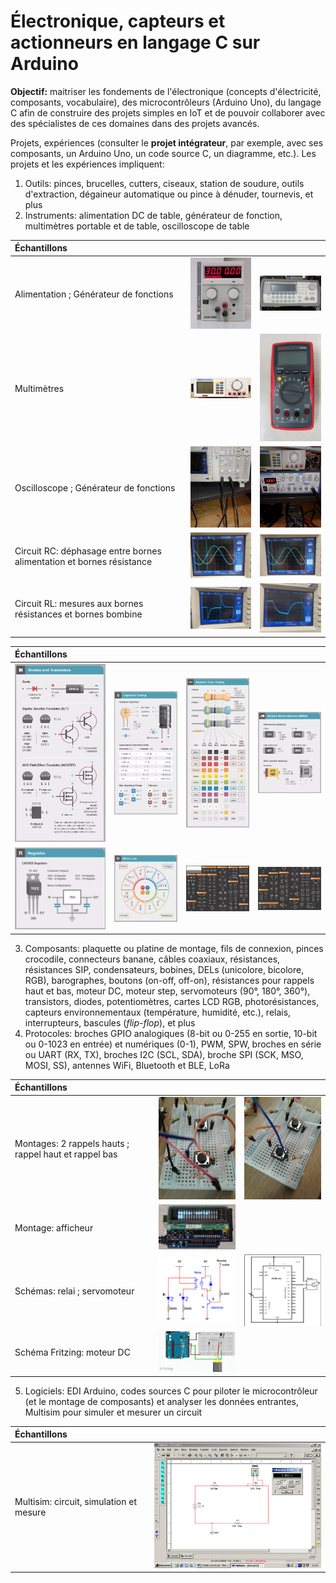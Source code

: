 # Électronique, capteurs et actionneurs en langage C sur Arduino

**Objectif:** maitriser les fondements de l'électronique (concepts d'électricité, composants, vocabulaire), des microcontrôleurs (Arduino Uno), du langage C afin de construire des projets simples en IoT et de pouvoir collaborer avec des spécialistes de ces domaines dans des projets avancés.

Projets, expériences (consulter le **projet intégrateur**, par exemple, avec ses composants, un Arduino Uno, un code source C, un diagramme, etc.). Les projets et les expériences impliquent:

1. Outils: pinces, brucelles, cutters, ciseaux, station de soudure, outils d'extraction, dégaineur automatique ou pince à dénuder, tournevis, et plus
2. Instruments: alimentation DC de table, générateur de fonction, multimètres portable et de table, oscilloscope de table

| Échantillons  |   |   |
|:---|:---:|:---:|
| Alimentation ; Générateur de fonctions  | <img src="img/alimentation_table.jpg" alt="" width="200">  | <img src="img/generateur_fonctions.jpg" alt="" width="200">  |
| Multimètres | <img src="img/multimetre_table.jpg" alt="" width="200">  | <img src="img/multimetre.jpg" alt="" width="100">  |
| Oscilloscope ; Générateur de fonctions  | <img src="img/instruments_1.jpg" alt="" width="200">  | <img src="img/instruments_2.jpg" alt="" width="200">  |
| Circuit RC: déphasage entre bornes alimentation et bornes résistance | <img src="img/oscilloscope_amp_per_freq1.jpg" alt="" width="200">  | <img src="img/oscilloscope_amp_per_freq2.jpg" alt="" width="200">  |
| Circuit RL: mesures aux bornes résistances et bornes bombine | <img src="img/oscilloscope_amp_per_freq3.jpg" alt="" width="200">  | <img src="img/oscilloscope_amp_per_freq4.jpg" alt="" width="200">  |

| Échantillons  |   |   |   |
|:---|:---|:---|:---|
| <img src="img/ampere_transistors.jpg" alt="" width="215">  | <img src="img/farad_capacitors.jpg" alt="" width="215">  | <img src="img/ohm_resistors.jpg" alt="" width="215">  | <img src="img/ohm_resistors2.jpg" alt="" width="215">  |
| <img src="img/volt_regulators.jpg" alt="" width="215">  | <img src="img/laws.jpg" alt="" width="215">  | <img src="img/schema_a.jpg" alt="" width="215">  | <img src="img/schema_b.jpg" alt="" width="215">  |

3. Composants: plaquette ou platine de montage, fils de connexion, pinces crocodile, connecteurs banane,  câbles coaxiaux, résistances, résistances SIP, condensateurs, bobines, DELs (unicolore, bicolore, RGB), barographes, boutons (on-off, off-on), résistances pour rappels haut et bas, moteur DC, moteur step, servomoteurs (90°, 180°, 360°), transistors, diodes, potentiomètres, cartes LCD RGB, photorésistances, capteurs environnementaux (température, humidité, etc.), relais, interrupteurs, bascules (*flip-flop*), et plus
4. Protocoles: broches GPIO analogiques (8-bit ou 0-255 en sortie, 10-bit ou 0-1023 en entrée) et numériques (0-1), PWM, SPW, broches en série ou UART (RX, TX), broches I2C (SCL, SDA), broche SPI (SCK, MSO, MOSI, SS), antennes WiFi, Bluetooth et BLE, LoRa

| Échantillons  |   |   |
|:---|:---:|:---:|
| Montages: 2 rappels hauts ; rappel haut et rappel bas  | <img src="img/rappel_haut.jpg" alt="" width="250">  | <img src="img/rappel_bas_et_haut.jpg" alt="" width="250">  |
| Montage: afficheur  | <img src="img/afficheur.jpg" alt="" width="250">  |   |
| Schémas: relai ; servomoteur  | <img src="img/relai.jpg" alt="" width="250">  | <img src="img/servo.jpg" alt="" width="250">  |
| Schéma Fritzing: moteur DC  | <img src="img/moteur_dc.jpg" alt="" width="250">  |   |

5. Logiciels: EDI Arduino, codes sources C pour piloter le microcontrôleur (et le montage de composants) et analyser les données entrantes, Multisim pour simuler et mesurer un circuit

| Échantillons  |   |
|:---|:---:|
| Multisim: circuit, simulation et mesure  | <img src="img/multisim.jpg" alt="" width="350">  |
